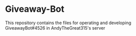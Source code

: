 # Giveaway-Bot
This repository contains the files for operating and developing GiveawayBot#4526 in AndyTheGreat315's server
